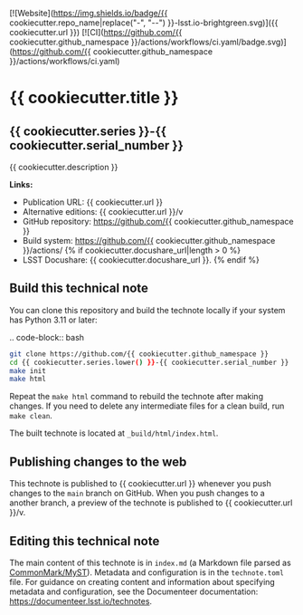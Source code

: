 [![Website](https://img.shields.io/badge/{{ cookiecutter.repo_name|replace("-", "--") }}-lsst.io-brightgreen.svg)]({{ cookiecutter.url }})
[![CI](https://github.com/{{ cookiecutter.github_namespace }}/actions/workflows/ci.yaml/badge.svg)](https://github.com/{{ cookiecutter.github_namespace }}/actions/workflows/ci.yaml)

# {{ cookiecutter.title }}

## {{ cookiecutter.series }}-{{ cookiecutter.serial_number }}

{{ cookiecutter.description }}

**Links:**

- Publication URL: {{ cookiecutter.url }}
- Alternative editions: {{ cookiecutter.url }}/v
- GitHub repository: https://github.com/{{ cookiecutter.github_namespace }}
- Build system: https://github.com/{{ cookiecutter.github_namespace }}/actions/
{% if cookiecutter.docushare_url|length > 0 %}
- LSST Docushare: {{ cookiecutter.docushare_url }}.
{% endif %}

## Build this technical note

You can clone this repository and build the technote locally if your system has Python 3.11 or later:

.. code-block:: bash

```sh
git clone https://github.com/{{ cookiecutter.github_namespace }}
cd {{ cookiecutter.series.lower() }}-{{ cookiecutter.serial_number }}
make init
make html
```

Repeat the `make html` command to rebuild the technote after making changes.
If you need to delete any intermediate files for a clean build, run `make clean`.

The built technote is located at `_build/html/index.html`.

## Publishing changes to the web

This technote is published to {{ cookiecutter.url }} whenever you push changes to the `main` branch on GitHub.
When you push changes to a another branch, a preview of the technote is published to {{ cookiecutter.url }}/v.

## Editing this technical note

The main content of this technote is in `index.md` (a Markdown file parsed as [CommonMark/MyST](https://myst-parser.readthedocs.io/en/latest/index.html)).
Metadata and configuration is in the `technote.toml` file.
For guidance on creating content and information about specifying metadata and configuration, see the Documenteer documentation: https://documenteer.lsst.io/technotes.
